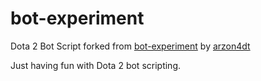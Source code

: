 # bot-experiment

Dota 2 Bot Script forked from [bot-experiment](https://github.com/arzon4dt/bot-experiment) by [arzon4dt](https://github.com/arzon4dt)

Just having fun with Dota 2 bot scripting.

